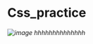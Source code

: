 # Css_practice
###### ![image](https://github.com/user-attachments/assets/846b2cf8-bba1-47d6-b679-d74dc75951ce) hhhhhhhhhhhhhh
